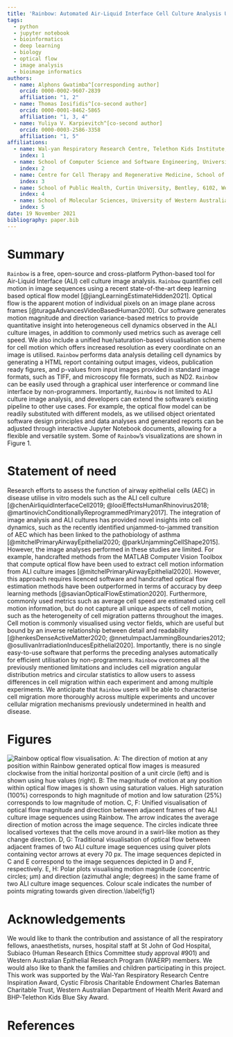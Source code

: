 ```yaml
---
title: 'Rainbow: Automated Air-Liquid Interface Cell Culture Analysis Using Deep Optical Flow'
tags:
  - python
  - jupyter notebook
  - bioinformatics
  - deep learning
  - biology
  - optical flow
  - image analysis
  - bioimage informatics
authors:
  - name: Alphons Gwatimba^[corresponding author]
    orcid: 0000-0002-9607-2839
    affiliation: "1, 2"
  - name: Thomas Iosifidis^[co-second author]
    orcid: 0000-0001-8462-5865
    affiliation: "1, 3, 4"
  - name: Yuliya V. Karpievitch^[co-second author]
    orcid: 0000-0003-2586-3358
    affiliation: "1, 5"
affiliations:
  - name: Wal-yan Respiratory Research Centre, Telethon Kids Institute, University of Western Australia, Nedlands, 6009, Western Australia, Australia
    index: 1
  - name: School of Computer Science and Software Engineering, University of Western Australia, Nedlands, 6009, Western Australia, Australia
    index: 2
  - name: Centre for Cell Therapy and Regenerative Medicine, School of Medicine, University of Western Australia, Nedlands, 6009, Western Australia, Australia
    index: 3
  - name: School of Public Health, Curtin University, Bentley, 6102, Western Australia, Australia
    index: 4
  - name: School of Molecular Sciences, University of Western Australia, Nedlands, 6009, Western Australia, Australia
    index: 5
date: 19 November 2021
bibliography: paper.bib
---
```


# Summary

`Rainbow` is a free, open-source and cross-platform Python-based tool for Air-Liquid Interface (ALI) cell culture image analysis. `Rainbow` quantifies cell motion in image sequences using a recent state-of-the-art deep learning based optical flow model  [@jiangLearningEstimateHidden2021]. Optical flow is the apparent motion of individual pixels on an image plane across frames [@turagaAdvancesVideoBasedHuman2010]. Our software generates motion magnitude and direction variance-based metrics to provide quantitative insight into heterogeneous cell dynamics observed in the ALI culture images, in addition to commonly used metrics such as average cell speed. We also include a unified hue/saturation-based visualisation scheme for cell motion which offers increased resolution as every coordinate on an image is utilised. `Rainbow` performs data analysis detailing cell dynamics by generating a HTML report containing output images, videos, publication ready figures, and p-values from input images provided in standard image formats, such as TIFF, and microscopy file formats, such as ND2. `Rainbow` can be easily used through a graphical user interference or command line interface by non-programmers. Importantly, `Rainbow` is not limited to ALI culture image analysis, and developers can extend the software’s existing pipeline to other use cases. For example, the optical flow model can be readily substituted with different models, as we utilised object orientated software design principles and data analyses and generated reports can be adjusted through interactive Jupyter Notebook documents, allowing for a flexible and versatile system. Some of `Rainbow`’s visualizations are shown in Figure 1.

# Statement of need

Research efforts to assess the function of airway epithelial cells (AEC) in disease utilise in vitro models such as the ALI cell culture [@chenAirliquidInterfaceCell2019; @looiEffectsHumanRhinovirus2018; @martinovichConditionallyReprogrammedPrimary2017]. The integration of image analysis and ALI cultures has provided novel insights into cell dynamics, such as the recently identified unjammed-to-jammed transition of AEC which has been linked to the pathobiology of asthma [@mitchelPrimaryAirwayEpithelial2020; @parkUnjammingCellShape2015]. However, the image analyses performed in these studies are limited. For example, handcrafted methods from the MATLAB Computer Vision Toolbox that compute optical flow have been used to extract cell motion information from ALI culture images [@mitchelPrimaryAirwayEpithelial2020]. However, this approach requires licenced software and handcrafted optical flow estimation methods have been outperformed in terms of accuracy by deep learning methods [@savianOpticalFlowEstimation2020]. Furthermore, commonly used metrics such as average cell speed are estimated using cell motion information, but do not capture all unique aspects of cell motion, such as the heterogeneity of cell migration patterns throughout the images. Cell motion is commonly visualised using vector fields, which are useful but bound by an inverse relationship between detail and readability [@henkesDenseActiveMatter2020; @nnetuImpactJammingBoundaries2012; @osullivanIrradiationInducesEpithelial2020]. Importantly, there is no single easy-to-use software that performs the preceding analyses automatically for efficient utilisation by non-programmers. `Rainbow` overcomes all the previously mentioned limitations and includes cell migration angular distribution metrics and circular statistics to allow users to assess differences in cell migration within each experiment and among multiple experiments. We anticipate that `Rainbow` users will be able to characterise cell migration more thoroughly across multiple experiments and uncover cellular migration mechanisms previously undetermined in health and disease.

# Figures

![`Rainbow` optical flow visualisation. A: The direction of motion at any position within `Rainbow` generated optical flow images is measured clockwise from the initial horizontal position of a unit circle (left) and is shown using hue values (right). B: The magnitude of motion at any position within optical flow images is shown using saturation values. High saturation (100%) corresponds to high magnitude of motion and low saturation (25%) corresponds to low magnitude of motion. C, F: Unified visualisation of optical flow magnitude and direction between adjacent frames of two ALI culture image sequences using `Rainbow`. The arrow indicates the average direction of motion across the image sequence. The circles indicate three localised vortexes that the cells move around in a swirl-like motion as they change direction. D, G: Traditional visualisation of optical flow between adjacent frames of two ALI culture image sequences using quiver plots containing vector arrows at every 70 px. The image sequences depicted in C and E correspond to the image sequences depicted in D and F, respectively. E, H: Polar plots visualising motion magnitude (concentric circles; µm) and direction (azimuthal angle; degrees) in the same frame of two ALI culture image sequences. Colour scale indicates the number of points migrating towards given direction.\label{fig1}](figure_1.png)

# Acknowledgements

We would like to thank the contribution and assistance of all the respiratory fellows, anaesthetists, nurses, hospital staff at St John of God Hospital, Subiaco (Human Research Ethics Committee study approval #901) and Western Australian Epithelial Research Program (WAERP) members. We would also like to thank the families and children participating in this project. This work was supported by the Wal-Yan Respiratory Research Centre Inspiration Award, Cystic Fibrosis Charitable Endowment Charles Bateman Charitable Trust, Western Australian Department of Health Merit Award and BHP-Telethon Kids Blue Sky Award.

# References

